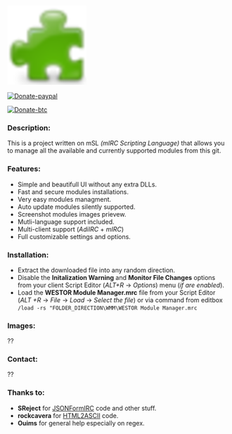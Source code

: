 ![](https://github.com/westor7/wmm/blob/master/images/wmm_180x180.png)

[![Donate-paypal](https://img.shields.io/badge/Donate-PayPal-yellow.svg)](https://paypal.me/westor)

[![Donate-btc](https://img.shields.io/badge/Donate-BTC-yellow.svg)](https://paypal.me/westor)

### Description:

This is a project written on mSL *(mIRC Scripting Language)* that allows you to manage all the available and currently supported modules from this git.

### Features:

- Simple and beautifull UI without any extra DLLs.
- Fast and secure modules installations.
- Very easy modules managment.
- Auto update modules silently supported.
- Screenshot modules images prievew.
- Mutli-language support included.
- Multi-client support (*AdiIRC* + *mIRC*)
- Full customizable settings and options.

### Installation:

- Extract the downloaded file into any random direction.
- Disable the **Initalization Warning** and **Monitor File Changes** options from your client Script Editor (*ALT+R* -> *Options*) menu (*if are enabled*).
- Load the **WESTOR Module Manager.mrc** file from your Script Editor (*ALT +R* -> *File* -> *Load* -> *Select the file*) or via command from editbox ``/load -rs "FOLDER_DIRECTION\WMM\WESTOR Module Manager.mrc``

### Images:

??

### Contact:

??

### Thanks to:

- **SReject** for [JSONFormIRC](https://github.com/SReject/JSON-For-Mirc "") code and other stuff.
- **rockcavera** for [HTML2ASCII](http://hawkee.com/snippet/17963 "") code.
- **Ouims** for general help especially on regex.